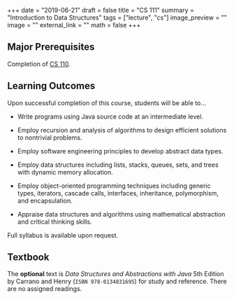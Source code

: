 +++
date = "2019-06-21"
draft = false
title = "CS 111"
summary = "Introduction to Data Structures"
tags = ["lecture", "cs"]
image_preview = ""
image = ""
external_link = ""
math = false
+++

## Major Prerequisites

Completion of [CS 110](../cs110).

## Learning Outcomes

Upon successful completion of this course, students will be able to...

+ Write programs using Java source code at an intermediate level.

+ Employ recursion and analysis of algorithms to design efficient solutions to nontrivial problems.

+ Employ software engineering principles to develop abstract data types.

+ Employ data structures including lists, stacks, queues, sets, and trees with dynamic memory allocation.

+ Employ object-oriented programming techniques including generic types, iterators, cascade calls, interfaces, inheritance, polymorphism, and encapsulation.

+ Appraise data structures and algorithms using mathematical abstraction and critical thinking skills.

Full syllabus is available upon request.

## Textbook

The **optional** text is _Data Structures and Abstractions with Java_ 5th Edition by Carrano and Henry (`ISBN 978-0134831695`) for study and reference. There are no assigned readings.
